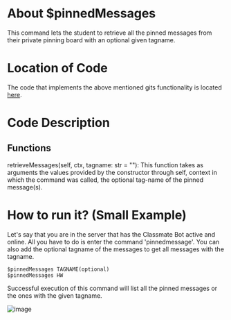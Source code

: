 # About $pinnedMessages
This command lets the student to retrieve all the pinned messages from their private pinning board with an optional given tagname.

# Location of Code
The code that implements the above mentioned gits functionality is located [here](https://github.com/SE21-Team2/ClassMateBot/blob/main/cogs/pinning.py).

# Code Description
## Functions
retrieveMessages(self, ctx, tagname: str = ""):
This function takes as arguments the values provided by the constructor through self, context in which the command was called, the optional tag-name of the pinned message(s).

# How to run it? (Small Example)
Let's say that you are in the server that has the Classmate Bot active and online. All you have to do is 
enter the command 'pinnedmessage'. You can also add the optional tagname of the messages to get all messages with the tagname.
```
$pinnedMessages TAGNAME(optional) 
$pinnedMessages HW
```
Successful execution of this command will list all the pinned messages or the ones with the given tagname.

![image](https://user-images.githubusercontent.com/32313919/140255106-07a4d952-4fb7-48c2-964e-b340fb2b0829.png)
